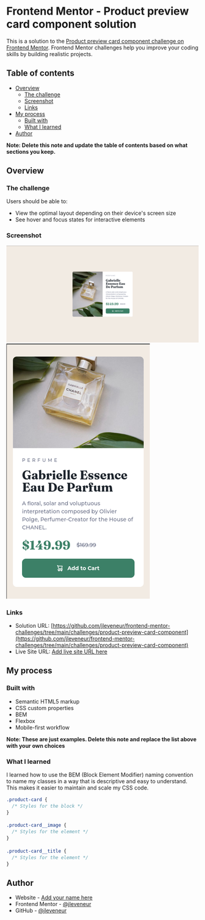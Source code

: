 # Frontend Mentor - Product preview card component solution

This is a solution to the [Product preview card component challenge on Frontend Mentor](https://www.frontendmentor.io/challenges/product-preview-card-component-GO7UmttRfa). Frontend Mentor challenges help you improve your coding skills by building realistic projects.

## Table of contents

- [Overview](#overview)
  - [The challenge](#the-challenge)
  - [Screenshot](#screenshot)
  - [Links](#links)
- [My process](#my-process)
  - [Built with](#built-with)
  - [What I learned](#what-i-learned)
- [Author](#author)

**Note: Delete this note and update the table of contents based on what sections you keep.**

## Overview

### The challenge

Users should be able to:

- View the optimal layout depending on their device's screen size
- See hover and focus states for interactive elements

### Screenshot

![Desktop Design](./solution/desktop-design.png)
![Mobile Design](./solution/mobile-design.png)

### Links

- Solution URL: [https://github.com/jleveneur/frontend-mentor-challenges/tree/main/challenges/product-preview-card-component](https://github.com/jleveneur/frontend-mentor-challenges/tree/main/challenges/product-preview-card-component)
- Live Site URL: [Add live site URL here](https://your-live-site-url.com)

## My process

### Built with

- Semantic HTML5 markup
- CSS custom properties
- BEM
- Flexbox
- Mobile-first workflow

**Note: These are just examples. Delete this note and replace the list above with your own choices**

### What I learned

<!-- BEM -->

I learned how to use the BEM (Block Element Modifier) naming convention to name my classes in a way that is descriptive and easy to understand. This makes it easier to maintain and scale my CSS code.

```css
.product-card {
  /* Styles for the block */
}

.product-card__image {
  /* Styles for the element */
}

.product-card__title {
  /* Styles for the element */
}
```

## Author

- Website - [Add your name here](https://www.your-site.com)
- Frontend Mentor - [@jleveneur](https://www.frontendmentor.io/profile/jleveneur)
- GitHub - [@jleveneur](https://github.com/jleveneur)
